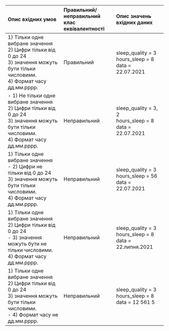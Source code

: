 |Опис вхідних умов|Правильний/неправильний <br> клас еквівалентності|Опис значень вхідних даних|
|:-|:-|:-|
|1) Тільки одне вибране значення <br> 2) Цифри тільки від 0 до 24 <br> 3) значення можуть бути тільки числовими. <br> 4) Формат часу дд.мм.рррр.| Правильний | sleep_quality = 3  <br> hours_sleep = 8 <br> data = 22.07.2021|
| - 1) Не тільки одне вибране значення <br> 2) Цифри тільки від 0 до 24 <br> 3) значення можуть бути тільки числовими. <br> 4) Формат часу дд.мм.рррр.| Неправильний | sleep_quality = 3, 2  <br> hours_sleep = 8 <br> data = 22.07.2021|
|1) Тільки одне вибране значення <br> - 2) Цифри не тільки від 0 до 24 <br> 3) значення можуть бути тільки числовими. <br> 4) Формат часу дд.мм.рррр.| Неправильний | sleep_quality = 3  <br> hours_sleep = 56 <br> data = 22.07.2021|
|1) Тільки одне вибране значення <br> 2) Цифри тільки від 0 до 24 <br> - 3) значення можуть бути не тільки числовими. <br> 4) Формат часу дд.мм.рррр.| Неправильний | sleep_quality = 3  <br> hours_sleep = 8 <br> data = 22.липня.2021|
|1) Тільки одне вибране значення <br> 2) Цифри тільки від 0 до 24 <br> 3) значення можуть бути тільки числовими. <br> - 4) Формат часу не дд.мм.рррр.| Неправильний | sleep_quality = 3  <br> hours_sleep = 8 <br> data = 12 561 5|
